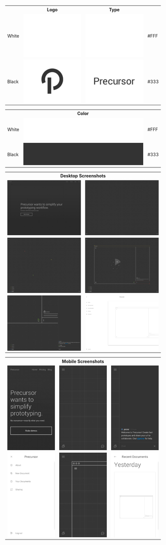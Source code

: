 <table>
  <tr>
    <th></th>
    <th>Logo</th>
    <th>Type</th>
    <th></th>
  </tr>
  <tr>
    <td>White</td>
    <td>
      <a href="https://raw.githubusercontent.com/precursorapp/press/master/logo-white/logo.png">
        <img src="logo-white/logo.png"/>
      </a>
    </td>
    <td>
      <a href="https://raw.githubusercontent.com/precursorapp/press/master/type-white/type.png">
        <img src="type-white/type.png"/>
      </a>
    </td>
    <td>#FFF</td>
  </tr>
  <tr>
    <td>Black</td>
    <td>
      <a href="https://raw.githubusercontent.com/precursorapp/press/master/logo-black/logo.png">
        <img src="logo-black/logo.png"/>
      </a>
    </td>
    <td>
      <a href="https://raw.githubusercontent.com/precursorapp/press/master/type-black/type.png">
        <img src="type-black/type.png"/>
      </a>
    </td>
    <td>#333</td>
  </tr>
</table>
<table>
  <tr>
    <th colspan="3">Color</th>
  </tr>
  <tr>
    <td>White</td>
    <td>
      <a href="color/white.png">
        <img src="color/white.png"/>
      </a>
    </td>
    <td>#FFF</td>
  </tr>
  <tr>
    <td>Black</td>
    <td>
      <a href="color/black.png">
        <img src="color/black.png"/>
      </a>
    </td>
    <td>#333</td>
  </tr>
</table>
<table>
  <tr>
    <th colspan="2">Desktop Screenshots</th>
  </tr>
  <tr>
    <td>
      <a href="https://raw.githubusercontent.com/precursorapp/press/master/screens-desktop/home.png">
        <img src="screens-desktop/home.png"/>
      </a>
    </td>
    <td>
      <a href="https://raw.githubusercontent.com/precursorapp/press/master/screens-desktop/canvas.png">
        <img src="screens-desktop/canvas.png"/>
      </a>
    </td>
  </tr>
  <tr>
    <td>
      <a href="https://raw.githubusercontent.com/precursorapp/press/master/screens-desktop/team.png">
        <img src="screens-desktop/team.png"/>
      </a>
    </td>
    <td>
      <a href="https://raw.githubusercontent.com/precursorapp/press/master/screens-desktop/collaborate.png">
        <img src="screens-desktop/collaborate.png"/>
      </a>
    </td>
  </tr>
  <tr>
    <td>
      <a href="https://raw.githubusercontent.com/precursorapp/press/master/screens-desktop/chat.png">
        <img src="screens-desktop/chat.png"/>
      </a>
    </td>
    <td>
      <a href="https://raw.githubusercontent.com/precursorapp/press/master/screens-desktop/menu.png">
        <img src="screens-desktop/menu.png"/>
      </a>
    </td>
  </tr>
</table>
<table>
  <tr>
    <th colspan="3">Mobile Screenshots</th>
  </tr>
  <tr>
    <td>
      <a href="https://raw.githubusercontent.com/precursorapp/press/master/screens-iphone6/home.png">
        <img src="screens-iphone6/home.png"/>
      </a>
    </td>
    <td>
      <a href="https://raw.githubusercontent.com/precursorapp/press/master/screens-iphone6/canvas.png">
        <img src="screens-iphone6/canvas.png"/>
      </a>
    </td>
    <td>
      <a href="https://raw.githubusercontent.com/precursorapp/press/master/screens-iphone6/chat.png">
        <img src="screens-iphone6/chat.png"/>
      </a>
    </td>
  </tr>
  <tr>
    <td>
      <a href="https://raw.githubusercontent.com/precursorapp/press/master/screens-iphone6/menu.png">
        <img src="screens-iphone6/menu.png"/>
      </a>
    </td>
    <td>
      <a href="https://raw.githubusercontent.com/precursorapp/press/master/screens-iphone6/wireframe.png">
        <img src="screens-iphone6/wireframe.png"/>
      </a>
    </td>
    <td>
      <a href="https://raw.githubusercontent.com/precursorapp/press/master/screens-iphone6/recent.png">
        <img src="screens-iphone6/recent.png"/>
      </a>
    </td>
  </tr>
</table>
